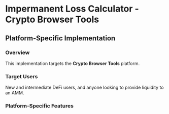 # Impermanent Loss Calculator - Crypto Browser Tools

## Platform-Specific Implementation

### Overview
This implementation targets the **Crypto Browser Tools** platform.

### Target Users
New and intermediate DeFi users, and anyone looking to provide liquidity to an AMM.

### Platform-Specific Features
